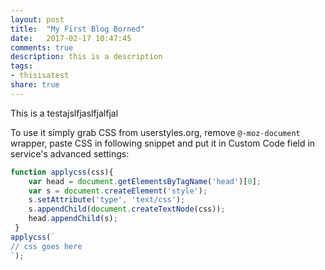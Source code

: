 ```yaml
---
layout: post
title:  "My First Blog Borned"
date:   2017-02-17 10:47:45
comments: true
description: this is a description
tags: 
- thisisatest
share: true
---
```


This is a testajslfjaslfjalfjal

To use it simply grab CSS from userstyles.org, remove `@-moz-document` wrapper, paste CSS in following snippet and put it in Custom Code field in service's advanced settings:

```js
function applycss(css){
    var head = document.getElementsByTagName('head')[0];
    var s = document.createElement('style');
    s.setAttribute('type', 'text/css');
    s.appendChild(document.createTextNode(css));
    head.appendChild(s);
 }
applycss(`
// css goes here
`);
```


